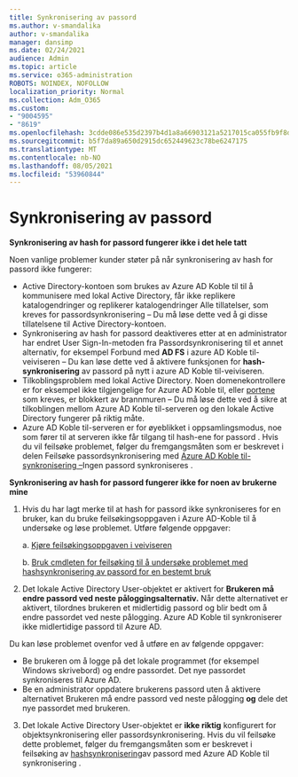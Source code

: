 ```yaml
---
title: Synkronisering av passord
ms.author: v-smandalika
author: v-smandalika
manager: dansimp
ms.date: 02/24/2021
audience: Admin
ms.topic: article
ms.service: o365-administration
ROBOTS: NOINDEX, NOFOLLOW
localization_priority: Normal
ms.collection: Adm_O365
ms.custom:
- "9004595"
- "8619"
ms.openlocfilehash: 3cdde086e535d2397b4d1a8a66903121a5217015ca055fb9f8d025b0842f044b
ms.sourcegitcommit: b5f7da89a650d2915dc652449623c78be6247175
ms.translationtype: MT
ms.contentlocale: nb-NO
ms.lasthandoff: 08/05/2021
ms.locfileid: "53960844"
---
```

# <a name="password-synchronization"></a>Synkronisering av passord

**Synkronisering av hash for passord fungerer ikke i det hele tatt**

Noen vanlige problemer kunder støter på når synkronisering av hash for passord ikke fungerer:

- Active Directory-kontoen som brukes av Azure AD Koble til til å kommunisere  med lokal  Active Directory, får ikke replikere katalogendringer og replikerer katalogendringer Alle tillatelser, som kreves for passordsynkronisering – Du må løse dette ved å gi disse tillatelsene til Active Directory-kontoen.
- Synkronisering av hash for passord deaktiveres etter at  en administrator har endret User Sign-In-metoden fra Passordsynkronisering til et annet alternativ, for eksempel Forbund med **AD FS** i azure AD Koble til-veiviseren – Du kan løse dette ved å aktivere funksjonen for **hash-synkronisering** av passord på nytt i azure AD Koble til-veiviseren.
- Tilkoblingsproblem med lokal Active Directory. Noen domenekontrollere er for eksempel ikke tilgjengelige for Azure AD Koble til, eller [portene](https://docs.microsoft.com/azure/active-directory/hybrid/reference-connect-ports) som kreves, er blokkert av brannmuren – Du må løse dette ved å sikre at tilkoblingen mellom Azure AD Koble til-serveren og den lokale Active Directory fungerer på riktig måte.
- Azure AD Koble til-serveren er for øyeblikket i oppsamlingsmodus, noe som fører til at serveren ikke får tilgang til hash-ene for passord . Hvis du vil feilsøke problemet, følger du fremgangsmåten som er beskrevet i delen Feilsøke passordsynkronisering med [Azure AD Koble til-synkronisering –](https://docs.microsoft.com/azure/active-directory/hybrid/tshoot-connect-password-hash-synchronization)Ingen passord synkroniseres .

**Synkronisering av hash for passord fungerer ikke for noen av brukerne mine**

1. Hvis du har lagt merke til at hash  for passord ikke synkroniseres for en bruker, kan du bruke feilsøkingsoppgaven i Azure AD-Koble til å undersøke og løse problemet. Utføre følgende oppgaver:

    a. [Kjøre feilsøkingsoppgaven i veiviseren](https://docs.microsoft.com/azure/active-directory/hybrid/tshoot-connect-objectsync)

    b. [Bruk cmdleten for feilsøking til å undersøke problemet med hashsynkronisering av passord for en bestemt bruk](https://docs.microsoft.com/azure/active-directory/hybrid/tshoot-connect-password-hash-synchronization)

2. Det lokale Active Directory User-objektet er aktivert for **Brukeren må endre passord ved neste påloggingsalternativ.** Når dette alternativet er aktivert, tilordnes brukeren et midlertidig passord og blir bedt om å endre passordet ved neste pålogging. Azure AD Koble til synkroniserer ikke midlertidige passord til Azure AD.

Du kan løse problemet ovenfor ved å utføre en av følgende oppgaver:

- Be brukeren om å logge på det lokale programmet (for eksempel Windows skrivebord) og endre passordet. Det nye passordet synkroniseres til Azure AD.
- Be en administrator oppdatere brukerens passord uten å aktivere alternativet Brukeren må endre passord ved neste pålogging **og** dele det nye passordet med brukeren.

3. Det lokale Active Directory User-objektet er **ikke riktig** konfigurert for objektsynkronisering eller passordsynkronisering. Hvis du vil feilsøke dette problemet, følger du fremgangsmåten som er beskrevet i feilsøking av [hashsynkronisering](https://docs.microsoft.com/azure/active-directory/hybrid/tshoot-connect-password-hash-synchronization)av passord med Azure AD Koble til synkronisering .







